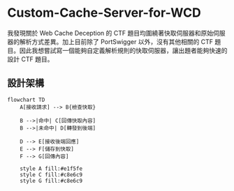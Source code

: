 # Custom-Cache-Server-for-WCD

我發現關於 Web Cache Deception 的 CTF 題目均圍繞著快取伺服器和原始伺服器的解析方式差異。加上目前除了 PortSwigger 以外，沒有其他相關的 CTF 題目。因此我想嘗試寫一個能夠自定義解析規則的快取伺服器，讓出題者能夠快速的設計 CTF 題目。

## 設計架構

```mermaid
flowchart TD
    A[接收請求] --> B{檢查快取}
    
    B -->|命中| C[回傳快取內容]
    B -->|未命中| D[轉發到後端]
    
    D --> E[接收後端回應]
    E --> F[儲存到快取]
    F --> G[回傳內容]
    
    style A fill:#e1f5fe
    style C fill:#c8e6c9
    style G fill:#c8e6c9
```